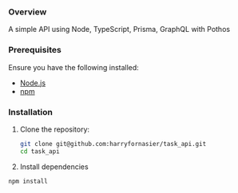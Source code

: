 ### Overview

A simple API using Node, TypeScript, Prisma, GraphQL with Pothos

### Prerequisites
Ensure you have the following installed:
- [Node.js](https://nodejs.org)
- [npm](https://www.npmjs.com/)

### Installation
1. Clone the repository:
   ```bash
   git clone git@github.com:harryfornasier/task_api.git
   cd task_api

2. 	Install dependencies
   ```bash
   npm install
